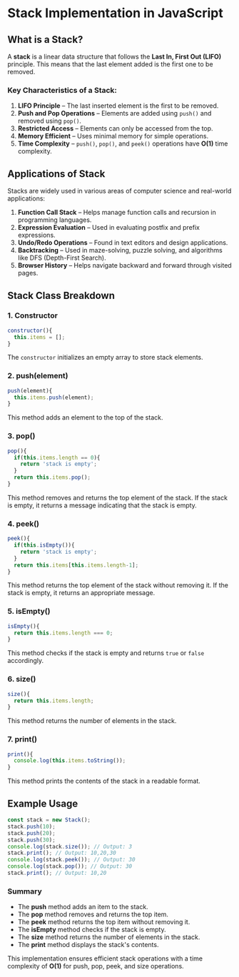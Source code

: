 # Stack Implementation in JavaScript

## What is a Stack?
A **stack** is a linear data structure that follows the **Last In, First Out (LIFO)** principle. This means that the last element added is the first one to be removed.

### Key Characteristics of a Stack:
1. **LIFO Principle** – The last inserted element is the first to be removed.
2. **Push and Pop Operations** – Elements are added using `push()` and removed using `pop()`.
3. **Restricted Access** – Elements can only be accessed from the top.
4. **Memory Efficient** – Uses minimal memory for simple operations.
5. **Time Complexity** – `push()`, `pop()`, and `peek()` operations have **O(1)** time complexity.

## Applications of Stack
Stacks are widely used in various areas of computer science and real-world applications:
1. **Function Call Stack** – Helps manage function calls and recursion in programming languages.
2. **Expression Evaluation** – Used in evaluating postfix and prefix expressions.
3. **Undo/Redo Operations** – Found in text editors and design applications.
4. **Backtracking** – Used in maze-solving, puzzle solving, and algorithms like DFS (Depth-First Search).
5. **Browser History** – Helps navigate backward and forward through visited pages.

## Stack Class Breakdown

### 1. Constructor
```javascript
constructor(){
  this.items = [];
}
```
The `constructor` initializes an empty array to store stack elements.

### 2. push(element)
```javascript
push(element){
  this.items.push(element);
}
```
This method adds an element to the top of the stack.

### 3. pop()
```javascript
pop(){
  if(this.items.length == 0){
    return 'stack is empty';
  }
  return this.items.pop();
}
```
This method removes and returns the top element of the stack. If the stack is empty, it returns a message indicating that the stack is empty.

### 4. peek()
```javascript
peek(){
  if(this.isEmpty()){
    return 'stack is empty';
  }
  return this.items[this.items.length-1];
}
```
This method returns the top element of the stack without removing it. If the stack is empty, it returns an appropriate message.

### 5. isEmpty()
```javascript
isEmpty(){
  return this.items.length === 0;
}
```
This method checks if the stack is empty and returns `true` or `false` accordingly.

### 6. size()
```javascript
size(){
  return this.items.length;
}
```
This method returns the number of elements in the stack.

### 7. print()
```javascript
print(){
  console.log(this.items.toString());
}
```
This method prints the contents of the stack in a readable format.

## Example Usage
```javascript
const stack = new Stack();
stack.push(10);
stack.push(20);
stack.push(30);
console.log(stack.size()); // Output: 3
stack.print(); // Output: 10,20,30
console.log(stack.peek()); // Output: 30
console.log(stack.pop()); // Output: 30
stack.print(); // Output: 10,20
```
### Summary
- The **push** method adds an item to the stack.
- The **pop** method removes and returns the top item.
- The **peek** method returns the top item without removing it.
- The **isEmpty** method checks if the stack is empty.
- The **size** method returns the number of elements in the stack.
- The **print** method displays the stack's contents.

This implementation ensures efficient stack operations with a time complexity of **O(1)** for push, pop, peek, and size operations.
